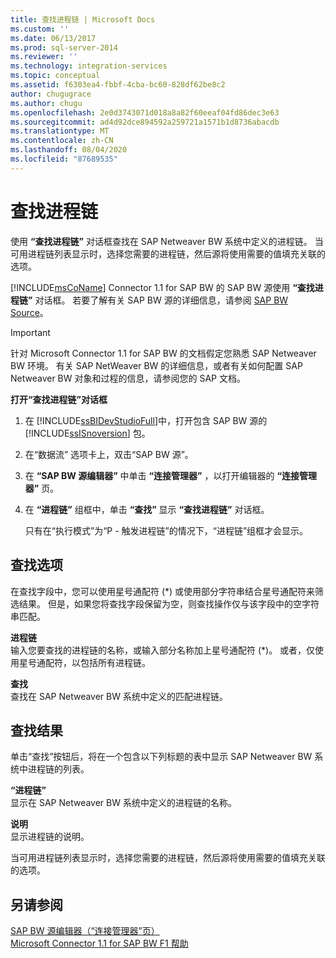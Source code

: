 ```yaml
---
title: 查找进程链 | Microsoft Docs
ms.custom: ''
ms.date: 06/13/2017
ms.prod: sql-server-2014
ms.reviewer: ''
ms.technology: integration-services
ms.topic: conceptual
ms.assetid: f6303ea4-fbbf-4cba-bc60-828df62be8c2
author: chugugrace
ms.author: chugu
ms.openlocfilehash: 2e0d3743071d018a8a82f60eeaf04fd86dec3e63
ms.sourcegitcommit: ad4d92dce894592a259721a1571b1d8736abacdb
ms.translationtype: MT
ms.contentlocale: zh-CN
ms.lasthandoff: 08/04/2020
ms.locfileid: "87689535"
---
```

# <a name="look-up-process-chain"></a>查找进程链
  使用 **“查找进程链”** 对话框查找在 SAP Netweaver BW 系统中定义的进程链。 当可用进程链列表显示时，选择您需要的进程链，然后源将使用需要的值填充关联的选项。  
  
 [!INCLUDE[msCoName](../../includes/msconame-md.md)] Connector 1.1 for SAP BW 的 SAP BW 源使用 **“查找进程链”** 对话框。 若要了解有关 SAP BW 源的详细信息，请参阅 [SAP BW Source](sap-bw-source.md)。  
  
> [!IMPORTANT]  
>  针对 Microsoft Connector 1.1 for SAP BW 的文档假定您熟悉 SAP Netweaver BW 环境。 有关 SAP NetWeaver BW 的详细信息，或者有关如何配置 SAP Netweaver BW 对象和过程的信息，请参阅您的 SAP 文档。  
  
 **打开“查找进程链”对话框**  
  
1.  在 [!INCLUDE[ssBIDevStudioFull](../../includes/ssbidevstudiofull-md.md)]中，打开包含 SAP BW 源的 [!INCLUDE[ssISnoversion](../../includes/ssisnoversion-md.md)] 包。  
  
2.  在“数据流”  选项卡上，双击“SAP BW 源”。  
  
3.  在 **“SAP BW 源编辑器”** 中单击 **“连接管理器”** ，以打开编辑器的 **“连接管理器”** 页。  
  
4.  在 **“进程链”** 组框中，单击 **“查找”** 显示 **“查找进程链”** 对话框。  
  
     只有在“执行模式”为“P - 触发进程链”的情况下，“进程链”组框才会显示。     
  
## <a name="lookup-options"></a>查找选项  
 在查找字段中，您可以使用星号通配符 (*) 或使用部分字符串结合星号通配符来筛选结果。 但是，如果您将查找字段保留为空，则查找操作仅与该字段中的空字符串匹配。  
  
 **进程链**  
 输入您要查找的进程链的名称，或输入部分名称加上星号通配符 (*)。 或者，仅使用星号通配符，以包括所有进程链。  
  
 **查找**  
 查找在 SAP Netweaver BW 系统中定义的匹配进程链。  
  
## <a name="lookup-results"></a>查找结果  
 单击“查找”按钮后，将在一个包含以下列标题的表中显示 SAP Netweaver BW 系统中进程链的列表。  
  
 **“进程链”**  
 显示在 SAP Netweaver BW 系统中定义的进程链的名称。  
  
 **说明**  
 显示进程链的说明。  
  
 当可用进程链列表显示时，选择您需要的进程链，然后源将使用需要的值填充关联的选项。  
  
## <a name="see-also"></a>另请参阅  
 [SAP BW 源编辑器（“连接管理器”页）](sap-bw-source-editor-connection-manager-page.md)   
 [Microsoft Connector 1.1 for SAP BW F1 帮助](../microsoft-connector-for-sap-bw-f1-help.md)  
  
  

